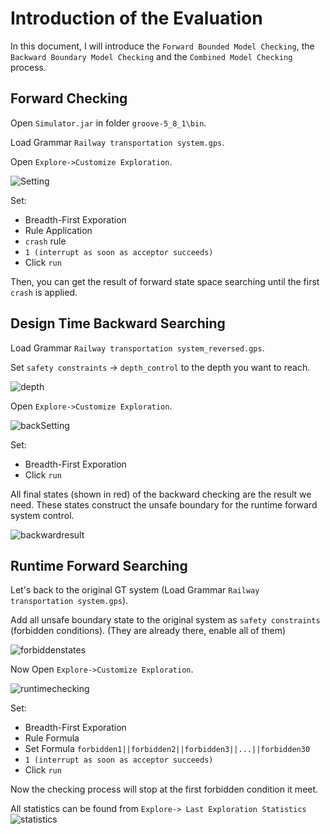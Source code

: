 # Introduction of the Evaluation

In this document, I will introduce the `Forward Bounded Model Checking`, the `Backward Boundary Model Checking` and the `Combined Model Checking` process.

## Forward Checking
Open `Simulator.jar` in folder `groove-5_8_1\bin`.

Load Grammar `Railway transportation system.gps`.

Open `Explore->Customize Exploration`.

![Setting](https://github.com/OpenAcademicProject/Running-Example-of-Railway-Transportation-System/blob/main/Images/forwardchecking.png "Setting")

Set:

- Breadth-First Exporation
- Rule Application
- `crash` rule
- `1 (interrupt as soon as acceptor succeeds)`
- Click `run`

Then, you can get the result of forward state space searching until the first `crash` is applied.

## Design Time Backward Searching

Load Grammar `Railway transportation system_reversed.gps`.

Set `safety constraints` -> `depth_control` to the depth you want to reach.

![depth](https://github.com/OpenAcademicProject/Running-Example-of-Railway-Transportation-System/blob/main/Images/depth_control_setting.png "depth")

Open `Explore->Customize Exploration`.

![backSetting](https://github.com/OpenAcademicProject/Running-Example-of-Railway-Transportation-System/blob/main/Images/backwardsetting.png "backSetting")

Set:

- Breadth-First Exporation
- Click `run`

All final states (shown in red) of the backward checking are the result we need. These states construct the unsafe boundary for the runtime forward system control.

![backwardresult](https://github.com/OpenAcademicProject/Running-Example-of-Railway-Transportation-System/blob/main/Images/backwardresult.png "backwardresult")

## Runtime Forward Searching

Let's back to the original GT system (Load Grammar `Railway transportation system.gps`).

Add all unsafe boundary state to the original system as `safety constraints` (forbidden conditions). (They are already there, enable all of them)

![forbiddenstates](https://github.com/OpenAcademicProject/Running-Example-of-Railway-Transportation-System/blob/main/Images/forbiddenstates.png "forbiddenstates")

Now Open `Explore->Customize Exploration`.

![runtimechecking](https://github.com/OpenAcademicProject/Running-Example-of-Railway-Transportation-System/blob/main/Images/runtimechecking.png "runtimechecking")

Set:

- Breadth-First Exporation
- Rule Formula
- Set Formula `forbidden1||forbidden2||forbidden3||...||forbidden30`
- `1 (interrupt as soon as acceptor succeeds)`
- Click `run`

Now the checking process will stop at the first forbidden condition it meet.

All statistics can be found from `Explore-> Last Exploration Statistics`
![statistics](https://github.com/OpenAcademicProject/Running-Example-of-Railway-Transportation-System/blob/main/Images/statistics.png "statistics")
